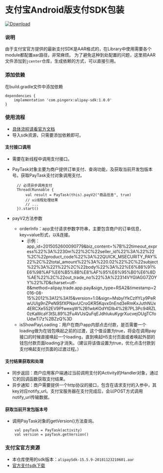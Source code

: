 # 支付宝Android版支付SDK包装
[ ![Download](https://api.bintray.com/packages/fungo/maven/alipay-sdk/images/download.svg) ](https://bintray.com/fungo/maven/alipay-sdk/_latestVersion)

### 说明
由于支付宝官方提供的最新支付SDK是AAR格式的，在Library中使用需要各个module都配置aar路径，非常麻烦。
为了避免这种到处配置的问题，这里把AAR文件添加到`jcenter`仓库，生成依赖的方式，可以直接引用。

### 添加依赖
在build.gradle文件中添加依赖

    dependencies {
        implementation 'com.pingerx:alipay-sdk:1.0.0'
    }

### 使用流程
* [具体流程请看官方文档](https://docs.open.alipay.com/204/105296/)
* 导入sdk资源，只需要添加依赖即可。

#### 支付接口调用
* 需要在新线程中调用支付接口。
* PayTask对象主要为商户提供订单支付、查询功能，及获取当前开发包版本号。获取PayTask支付对象调用支付。

        // 必须异步调用支付
        Thread(Runnable {
            val result = PayTask(this).payV2("商品信息", true)
            // ui线程处理结果
            // ...
        }).start()

* payV2方法参数
    * orderInfo：app支付请求参数字符串，主要包含商户的订单信息，key=value形式，以&连接。
        * 示例：app_id=2015052600090779&biz_content=%7B%22timeout_express%22%3A%2230m%22%2C%22seller_id%22%3A%22%22%2C%22product_code%22%3A%22QUICK_MSECURITY_PAY%22%2C%22total_amount%22%3A%220.02%22%2C%22subject%22%3A%221%22%2C%22body%22%3A%22%E6%88%91%E6%98%AF%E6%B5%8B%E8%AF%95%E6%95%B0%E6%8D%AE%22%2C%22out_trade_no%22%3A%22314VYGIAGG7ZOYY%22%7D&charset=utf-8&method=alipay.trade.app.pay&sign_type=RSA2&timestamp=2016-08-15%2012%3A12%3A15&version=1.0&sign=MsbylYkCzlfYLy9PeRwUUIg9nZPeN9SfXPNavUCroGKR5Kqvx0nEnd3eRmKxJuthNUx4ERCXe552EV9PfwexqW%2B1wbKOdYtDIb4%2B7PL3Pc94RZL0zKaWcaY3tSL89%2FuAVUsQuFqEJdhIukuKygrXucvejOUgTCfoUdwTi7z%2BZzQ%3D
    * isShowPayLoading：用户在商户app内部点击付款，是否需要一个loading做为在钱包唤起之前的过渡，这个值设置为true，将会在调用pay接口的时候直接唤起一个loading，直到唤起H5支付页面或者唤起外部的钱包付款页面loading才消失。（建议将该值设置为true，优化点击付款到支付唤起支付页面的过渡过程。）

#### 支付结果获取和处理
* 同步返回：商户应用客户端通过当前调用支付的Activity的Handler对象，通过它的回调函数获取支付结果。
* 异步通知：商户需要提供一个http协议的接口，包含在请求支付的入参中，其key对应notify_url。支付宝服务器在支付完成后，会以POST方式调用notify_url传输数据。


#### 获取当前开发包版本号
* 调用PayTask对象的getVersion()方法查询。

       val payTask = PayTask(activity)
       val version = payTask.getVersion()


### 支付宝官方资源
* 本仓库使用的sdk版本：`alipaySdk-15.5.9-20181123210601.aar`
* [官方支付sdk下载](https://docs.open.alipay.com/54/104509)
